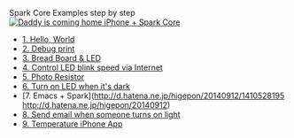 Spark Core Examples step by step
[![Daddy is coming home iPhone + Spark Core](http://img.youtube.com/vi/s2ZM7BXr9Kg/0.jpg)](http://www.youtube.com/watch?v=s2ZM7BXr9Kg)
- [1. Hello, World](http://d.hatena.ne.jp/higepon/20140908/1410148835)
- [2. Debug print](http://d.hatena.ne.jp/higepon/20140908/1410150226)
- [3. Bread Board & LED](http://d.hatena.ne.jp/higepon/20140908/1410180059)
- [4. Control LED blink speed via Internet](http://d.hatena.ne.jp/higepon/20140909/1410229118)
- [5. Photo Resistor](http://d.hatena.ne.jp/higepon/20140910/1410324317)
- [6. Turn on LED when it's dark](http://d.hatena.ne.jp/higepon/20140910/1410353300)
- [7. Emacs + Spark](http://d.hatena.ne.jp/higepon/20140912/1410528195 http://d.hatena.ne.jp/higepon/20140912)
- [8. Send email when someone turns on light](http://d.hatena.ne.jp/higepon/20140915/1410733266)
- [9. Temperature iPhone App](http://d.hatena.ne.jp/higepon/20140915/1410784693)
